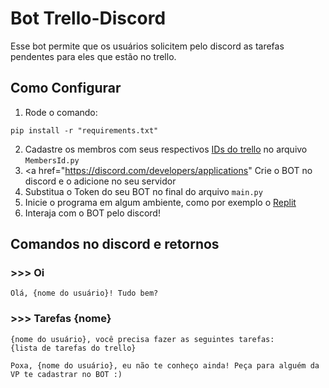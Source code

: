 # Bot Trello-Discord

Esse bot permite que os usuários solicitem pelo discord as tarefas pendentes para eles que estão no trello.

## Como Configurar
1. Rode o comando:
```
pip install -r "requirements.txt"
```
2. Cadastre os membros com seus respectivos <a href="https://developer.atlassian.com/cloud/trello/rest/">IDs do trello</a> no arquivo ```MembersId.py```
3. <a href="https://discord.com/developers/applications" Crie o BOT no discord </a> e o adicione no seu servidor
4. Substitua o Token do seu BOT no final do arquivo ```main.py```
5. Inicie o programa em algum ambiente, como por exemplo o <a href="https://replit.com/">Replit</a>
6. Interaja com o BOT pelo discord!

## Comandos no discord e retornos
### >>> Oi
```
Olá, {nome do usuário}! Tudo bem?
```

### >>> Tarefas {nome}
```
{nome do usuário}, você precisa fazer as seguintes tarefas:
{lista de tarefas do trello}
```
   
```
Poxa, {nome do usuário}, eu não te conheço ainda! Peça para alguém da VP te cadastrar no BOT :)
```

